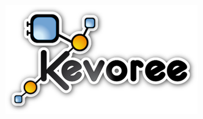 <div style="float: right"><img src="https://github.com/dukeboard/kevoree/raw/master/kevoree-docs/figures/kevoree-logo-full.png"></div>